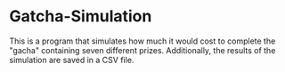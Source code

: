 # Gatcha-Simulation

This is a program that simulates how much it would cost to complete the "gacha" containing seven different prizes. Additionally, the results of the simulation are saved in a CSV file.
